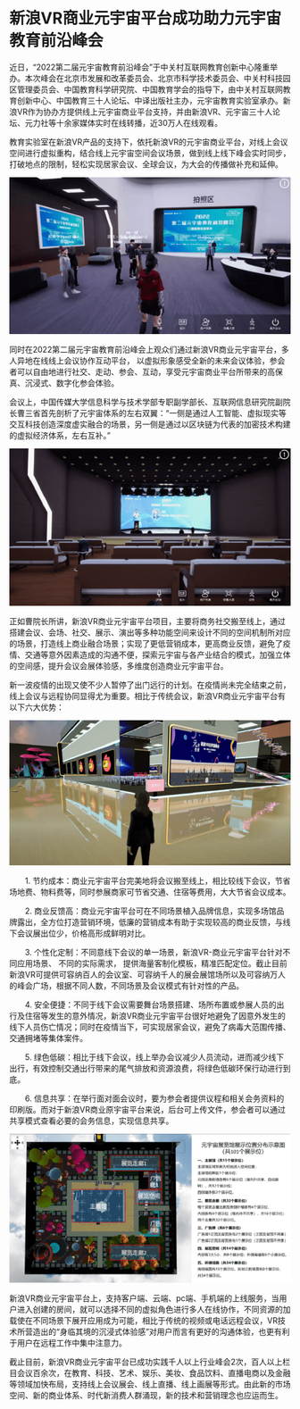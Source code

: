 # 新浪VR商业元宇宙平台成功助力元宇宙教育前沿峰会


近日，“2022第二届元宇宙教育前沿峰会”于中关村互联网教育创新中心隆重举办。本次峰会在北京市发展和改革委员会、北京市科学技术委员会、中关村科技园区管理委员会、中国教育科学研究院、中国教育学会的指导下，由中关村互联网教育创新中心、中国教育三十人论坛、中译出版社主办，元宇宙教育实验室承办。新浪VR作为协办方提供线上元宇宙商业平台支持，并由新浪VR、元宇宙三十人论坛、元力社等十余家媒体实时在线转播，近30万人在线观看。

教育实验室在新浪VR产品的支持下，依托新浪VR的元宇宙商业平台，对线上会议空间进行虚拟重构，结合线上元宇宙空间会议场景，做到线上线下峰会实时同步，打破地点的限制，轻松实现居家会议、全球会议，为大会的传播做补充和延伸。

![配图](91ef76c6a7efce1bea4dc630a3193cd4b58f65bc.png)


同时在2022第二届元宇宙教育前沿峰会上观众们通过新浪VR商业元宇宙平台，多人异地在线线上会议协作互动平台， 以虚拟形象感受全新的未来会议体验，参会者可以自由地进行社交、走动、参会、互动，享受元宇宙商业平台所带来的高保真、沉浸式、数字化参会体验。

会议上，中国传媒大学信息科学与技术学部专职副学部长、互联网信息研究院副院长曹三省首先剖析了元宇宙体系的左右双翼：“一侧是通过人工智能、虚拟现实等交互科技创造深度虚实融合的场景，另一侧是通过以区块链为代表的加密技术构建的虚拟经济体系，左右互补。”

![配图](5243fbf2b211931329c23bf46970c3dd90238d40.png)

正如曹院长所讲，新浪VR商业元宇宙平台项目，主要将商务社交搬至线上，通过搭建会议、会场、社交、展示、演出等多种功能空间来设计不同的空间机制所对应的场景，打造线上商业融合场景；实现了更低营销成本，更高商业反馈，避免了疫情、交通等意外因素造成的沟通不便，探索元宇宙与各产业结合的模式，加强立体的空间感，提升会议会展体验感，多维度创造商业元宇宙平台。

新一波疫情的出现又使不少人暂停了出门远行的计划。在疫情尚未完全结束之前，线上会议与远程协同显得尤为重要。相比于传统会议，新浪VR商业元宇宙平台有以下六大优势：

![配图](ae51f3deb48f8c5488ef654f2961e2ffe0fe7f60.png)

　　1. 节约成本：商业元宇宙平台完美地将会议搬至线上，相比较线下会议，节省场地费、物料费等，同时参展商家可节省交通、住宿等费用，大大节省会议成本。

　　2. 商业反馈高：商业元宇宙平台可在不同场景植入品牌信息，实现多场馆品牌露出，全方位打造营销环境，低廉的营销成本有助于实现较高的商业反馈，与线下会议展出位少，价格高形成鲜明对比。

　　3. 个性化定制：不同意线下会议的单一场景，新浪VR-商业元宇宙平台针对不同应用场景、 不同的实际需求， 提供海量客制化模板，精准匹配定位。截止目前新浪VR可提供可容纳百人的会议室、可容纳千人的展会展馆场所以及可容纳万人的峰会广场，根据不同人数，不同场景及会议模式有针对性的产品。

　　4. 安全便捷：不同于线下会议需要舞台场景搭建、场所布置或参展人员的出行及住宿等发生的意外情况，新浪VR商业元宇宙平台很好地避免了因意外发生的线下人员伤亡情况；同时在疫情当下，可实现居家会议，避免了病毒大范围传播、交通拥堵等集体案件。

　　5. 绿色低碳：相比于线下会议，线上举办会议减少人员流动，进而减少线下出行，有效控制交通出行带来的尾气排放和资源浪费，将绿色低碳环保行动进行到底。

　　6. 信息共享：在举行面对面会议时，要为参会者提供议程和相关会务资料的印刷版。而对于新浪VR商业原宇宙平台来说，后台可上传文件，参会者可以通过共享模式查看必要的会务信息，实现信息共享。

![配图](00e93901213fb80e35d201c23a99e024b9389472.png)

新浪VR商业元宇宙平台上，支持客户端、云端、pc端、手机端的上线服务，当用户进入创建的房间，就可以选择不同的虚拟角色进行多人在线协作，不同资源的加载使在不同场景下展开应用成为可能，相比于传统的视频或电话远程会议，VR技术所营造出的“身临其境的沉浸式体验感”对用户而言有更好的沟通体验，也更有利于用户在远程工作中集中注意力。


截止目前，新浪VR商业元宇宙平台已成功实践千人以上行业峰会2次，百人以上栏目会议百余次，在教育、科技、艺术、娱乐、美妆、食品饮料、直播电商以及金融等领域加快布局，支持线上会议展会、线上直播、线上画展等形式。由此新的市场空间、新的商业体系、时代新消费人群涌现，新的技术和营销理念也应运而生。

